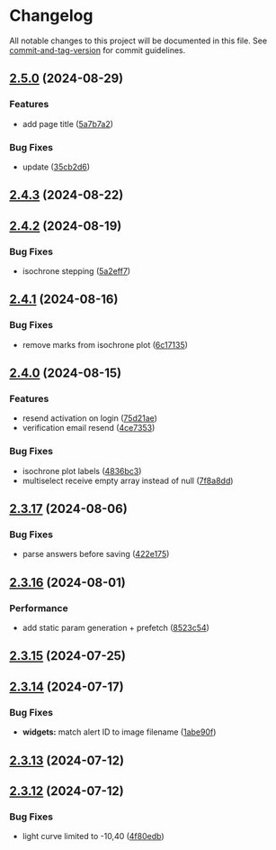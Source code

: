 # Changelog

All notable changes to this project will be documented in this file. See [commit-and-tag-version](https://github.com/absolute-version/commit-and-tag-version) for commit guidelines.

## [2.5.0](https://github.com/lsst-epo/investigations-client/compare/v2.4.3...v2.5.0) (2024-08-29)


### Features

* add page title ([5a7b7a2](https://github.com/lsst-epo/investigations-client/commit/5a7b7a2a55b5a36bce370c38d8f7bbf7c6f8ce26))


### Bug Fixes

* update ([35cb2d6](https://github.com/lsst-epo/investigations-client/commit/35cb2d62a3a1725e0382cc93840ba29cdd633be2))

## [2.4.3](https://github.com/lsst-epo/investigations-client/compare/v2.4.2...v2.4.3) (2024-08-22)

## [2.4.2](https://github.com/lsst-epo/investigations-client/compare/v2.4.1...v2.4.2) (2024-08-19)


### Bug Fixes

* isochrone stepping ([5a2eff7](https://github.com/lsst-epo/investigations-client/commit/5a2eff775be0ab27125328d0176fbf18d074ba57))

## [2.4.1](https://github.com/lsst-epo/investigations-client/compare/v2.4.0...v2.4.1) (2024-08-16)


### Bug Fixes

* remove marks from isochrone plot ([6c17135](https://github.com/lsst-epo/investigations-client/commit/6c171355ddb5122bfa1905d6d9330bb6031b9746))

## [2.4.0](https://github.com/lsst-epo/investigations-client/compare/v2.3.17...v2.4.0) (2024-08-15)


### Features

* resend activation on login ([75d21ae](https://github.com/lsst-epo/investigations-client/commit/75d21ae2be44ab2adb921f1c07d4ed1f7fbbd1c8))
* verification email resend ([4ce7353](https://github.com/lsst-epo/investigations-client/commit/4ce73535911ea7264ff85ceb5fa922602d2741cb))


### Bug Fixes

* isochrone plot labels ([4836bc3](https://github.com/lsst-epo/investigations-client/commit/4836bc3302a893af3584eba3b7575147c9982e80))
* multiselect receive empty array instead of null ([7f8a8dd](https://github.com/lsst-epo/investigations-client/commit/7f8a8dde1722ab2be0d1d151abef014d1f3e056a))

## [2.3.17](https://github.com/lsst-epo/investigations-client/compare/v2.3.16...v2.3.17) (2024-08-06)


### Bug Fixes

* parse answers before saving ([422e175](https://github.com/lsst-epo/investigations-client/commit/422e175ecd048bde8046d4af3156f56772054960))

## [2.3.16](https://github.com/lsst-epo/investigations-client/compare/v2.3.15...v2.3.16) (2024-08-01)

### Performance

- add static param generation + prefetch ([8523c54](https://github.com/lsst-epo/investigations-client/commit/8523c5411210a39f829eb3a7da6b4ac1edf321c9))

## [2.3.15](https://github.com/lsst-epo/investigations-client/compare/v2.3.14...v2.3.15) (2024-07-25)

## [2.3.14](https://github.com/lsst-epo/investigations-client/compare/v2.3.13...v2.3.14) (2024-07-17)

### Bug Fixes

- **widgets:** match alert ID to image filename ([1abe90f](https://github.com/lsst-epo/investigations-client/commit/1abe90f308b9d2ab2f1433c3ee7425fc206df311))

## [2.3.13](https://github.com/lsst-epo/investigations-client/compare/v2.3.12...v2.3.13) (2024-07-12)

## [2.3.12](https://github.com/lsst-epo/investigations-client/compare/v2.3.11...v2.3.12) (2024-07-12)

### Bug Fixes

- light curve limited to -10,40 ([4f80edb](https://github.com/lsst-epo/investigations-client/commit/4f80edb3bfeb5f969f399d078abf8b43ef38cedf))
